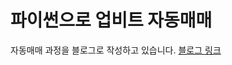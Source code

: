 # 파이썬으로 업비트 자동매매

자동매매 과정을 블로그로 작성하고 있습니다. [블로그 링크](https://leeminjoo.github.io/categories/#%ED%8C%8C%EC%9D%B4%EC%8D%AC%EC%9C%BC%EB%A1%9C-%EC%97%85%EB%B9%84%ED%8A%B8-%EC%9E%90%EB%8F%99%EB%A7%A4%EB%A7%A4)
